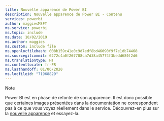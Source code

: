 ```yaml
---
title: Nouvelle apparence de Power BI
description: Nouvelle apparence de Power BI - Contenu
services: powerbi
author: maggiesMSFT
ms.service: powerbi
ms.topic: include
ms.date: 10/02/2019
ms.author: maggies
ms.custom: include file
ms.openlocfilehash: 008b159c41e0c9d7edf8bd46090f9f7e1db74468
ms.sourcegitcommit: 6272c4a0f267708ca7d38a45774f3bedd680f2d6
ms.translationtype: HT
ms.contentlocale: fr-FR
ms.lasthandoff: 01/06/2020
ms.locfileid: "71968829"
---
```

> [!NOTE]
> Power BI est en phase de refonte de son apparence. Il est donc possible que certaines images présentées dans la documentation ne correspondent pas à ce que vous voyez réellement dans le service. Découvrez-en plus sur la [nouvelle apparence](../service-new-look.md) et essayez-la.
